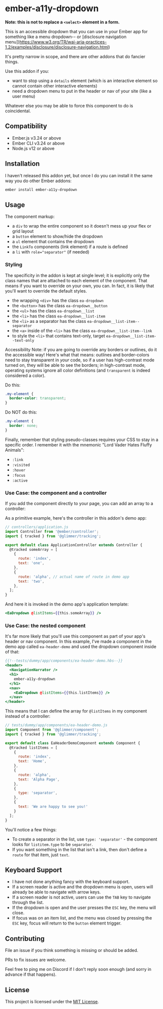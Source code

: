 # ember-a11y-dropdown

**Note: this is not to replace a `<select>` element in a form.**

This is an accessible dropdown that you can use in your Ember app for something like a menu dropdown-- or [disclosure navigation menu])https://www.w3.org/TR/wai-aria-practices-1.2/examples/disclosure/disclosure-navigation.html)

It's pretty narrow in scope, and there are other addons that do fancier things. 

Use this addon if you:

* want to stop using a `details` element (which is an interactive element so cannot contain other interactive elements)
* need a dropdown menu to put in the header or nav of your site (like a user menu)

Whatever else you may be able to force this component to do is coincidental.

## Compatibility

* Ember.js v3.24 or above
* Ember CLI v3.24 or above
* Node.js v12 or above

## Installation

I haven't released this addon yet, but once I do you can install it the same way you do other Ember addons:

```bash
ember install ember-a11y-dropdown
```

## Usage

The component markup:

* a `div` to wrap the entire component so it doesn't mess up your flex or grid layout
* a `button` element to show/hide the dropdown
* a `ul` element that contains the dropdown
* the `LinkTo` components (link element) if a route is defined
* a `li` with `role="separator"` (if needed)

### Styling

The specificity in the addon is kept at single level; it is explicitly only the class names that are attached to each element of the component. That means if you want to override on your own, you can. In fact, it is likely that you'll want to override the default styles.

* the wrapping `<div>` has the class `ea-dropdown`
* the `<button>` has the class `ea-dropdown__button`
* the `<ul>` has the class `ea-dropdown__list`
* the `<li>` has the class `ea-dropdown__list-item`
* the `<li>` as a separator has the class `ea-dropdown__list-item--separator`
* the `<a>` inside of the `<li>` has the class `ea-dropdown__list-item--link`
* to style the `<li>` that contains text-only, target `ea-dropdown__list-item--text-only`

Accessibility Note: if you are going to override any borders or outlines, do it the accessible way! Here's what that means: outlines and border-colors need to stay transparent in _your_ code, so if a user has high-contrast mode turned on, they will be able to see the borders; in high-contrast mode, operating systems ignore all color definitions (and `transparent` is indeed considered a color).

Do this:

```css
.my-element {
  border-color: transparent;
}
```

Do NOT do this:

```css
.my-element {
  border: none;
}
```

Finally, remember that styling pseudo-classes requires your CSS to stay in a specific order. I remember it with the mnemonic "Lord Vader Hates Fluffy Animals":

* `:link`
* `:visited`
* `:hover`
* `:focus`
* `:active`


### Use Case: the component and a controller 

If you add the component directly to your page, you can add an array to a controller:

As a primitive example, here's the controller in this addon's demo app:

```js
// controllers/application.js
import Controller from '@ember/controller';
import { tracked } from '@glimmer/tracking';

export default class ApplicationController extends Controller {
  @tracked someArray = [
    {
      route: 'index',
      text: 'one',
    },
    {
      route: 'alpha', // actual name of route in demo app
      text: 'two',
    },
  ];
}
```

And here it is invoked in the demo app's application template:

```hbs
<EaDropdown @listItems={{this.someArray}} />
```

### Use Case: the nested component

It's far more likely that you'll use this component as part of your app's header or nav component. In this example, I've made a component in the demo app called `ea-header-demo` and used the dropdown component inside of that:

```hbs
{{!--tests/dummy/app/components/ea-header-demo.hbs--}}
<header>
  <NavigationNarrator />
  <h1>
    ember-a11y-dropdown
  </h1>
  <nav>
    <EaDropdown @listItems={{this.listItems}} />
  </nav>
</header>
```

This means that I can define the array for `@listItems` in my component instead of a controller:

```js
// tests/dummy/app/components/ea-header-demo.js
import Component from '@glimmer/component';
import { tracked } from '@glimmer/tracking';

export default class EaHeaderDemoComponent extends Component {
  @tracked listItems = [
    {
      route: 'index',
      text: 'Home',
    },
    {
      route: 'alpha',
      text: 'Alpha Page',
    },
    {
      type: 'separator',
    },
    {
      text: 'We are happy to see you!'
    }
  ];
}
```

You'll notice a few things: 

* To create a separator in the list, use `type: 'separator'` - the component looks for `listitem.type` to be `separator`.
* If you want something in the list that isn't a link, then don't define a `route` for that item, just `text`.

## Keyboard Support

* I have not done anything fancy with the keyboard support. 
* If a screen reader is active and the dropdown menu is open, users will already be able to navigate with arrow keys. 
* If a screen reader is not active, users can use the `TAB` key to navigate through the list.
* If the dropdown is open and the user presses the `ESC` key, the menu will close.
* If focus was on an item list, and the menu was closed by pressing the `ESC` key, focus will return to the `button` element trigger.

## Contributing

File an issue if you think something is missing or should be added.

PRs to fix issues are welcome.

Feel free to ping me on Discord if I don't reply soon enough (and sorry in advance if that happens).

## License

This project is licensed under the [MIT License](LICENSE.md).
